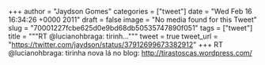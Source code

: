 
+++
author = "Jaydson Gomes"
categories = ["tweet"]
date = "Wed Feb 16 16:34:26 +0000 2011"
draft = false
image = "No media found for this Tweet"
slug = "70001227fcbe625d0e9bd68db50535747890f051"
tags = ["tweet"]
title = """RT @lucianohbraga: tirinh..."""
tweet = true
tweet_url = "https://twitter.com/jaydson/status/37912699673382912"
+++
RT @lucianohbraga: tirinha nova lá no blog: http://tirastoscas.wordpress.com/
